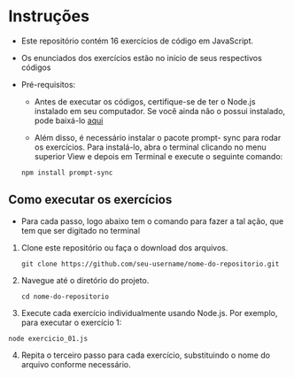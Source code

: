 # Instruções

- Este repositório contém 16 exercícios de código em JavaScript.
- Os enunciados dos exercícios estão no início de seus respectivos códigos

- Pré-requisitos:

  - Antes de executar os códigos, certifique-se de ter o Node.js instalado em seu computador. Se você ainda não o possui instalado, pode baixá-lo [aqui](http://https://nodejs.org/en "aqui")

  - Além disso, é necessário instalar o pacote prompt- sync para rodar os exercícios. Para instalá-lo, abra o terminal clicando no menu superior View e depois em Terminal e execute o seguinte comando:

  `npm install prompt-sync`

## Como executar os exercícios

- Para cada passo, logo abaixo tem o comando para fazer a tal ação, que tem que ser digitado no terminal

1. Clone este repositório ou faça o download dos arquivos.

    `git clone https://github.com/seu-username/nome-do-repositorio.git` 

2. Navegue até o diretório do projeto.

    `cd nome-do-repositorio`

3. Execute cada exercício individualmente usando Node.js. Por exemplo, para executar o exercício 1:

  `node exercicio_01.js`

4. Repita o terceiro passo para cada exercício, substituindo o nome do arquivo conforme necessário.
